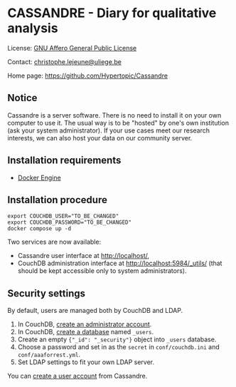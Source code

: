 CASSANDRE - Diary for qualitative analysis
==========================================

License: [GNU Affero General Public License](http://www.gnu.org/licenses/agpl.html)

Contact: <christophe.lejeune@uliege.be>

Home page: <https://github.com/Hypertopic/Cassandre>

Notice
------

Cassandre is a server software. There is no need to install it on your own computer to use it. The usual way is to be "hosted" by one's own institution (ask your system administrator). If your use cases meet our research interests, we can also host your data on our community server.

Installation requirements
-------------------------

* [Docker Engine](https://docs.docker.com/install/)

Installation procedure
----------------------

    export COUCHDB_USER="TO_BE_CHANGED"
    export COUCHDB_PASSWORD="TO_BE_CHANGED"
    docker compose up -d

Two services are now available:

- Cassandre user interface at <http://localhost/>,
- CouchDB administration interface at <http://localhost:5984/_utils/> (that should be kept accessible only to system administrators).

Security settings
-----------------

By default, users are managed both by CouchDB and LDAP.

1. In CouchDB, [create an administrator account](http://localhost:5984/_utils/#createAdmin).
2. In CouchDB, [create a database](http://localhost:5984/_utils/#/_all_dbs) named `_users`.
3. Create an empty `{"_id": "_security"}` object into `_users` database.
4. Choose a password and set in as the `secret` in `conf/couchdb.ini` and `conf/aaaforrest.yml`.
5. Set LDAP settings to fit your own LDAP server.

You can [create a user account](http://localhost/register/) from Cassandre.
